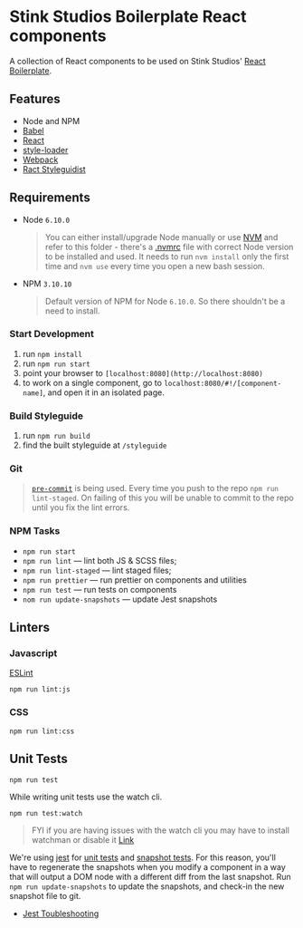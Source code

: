 # Stink Studios Boilerplate React components

A collection of React components to be used on Stink Studios' [React Boilerplate](https://github.com/Stinkstudios/boilerplate-react).

## Features

- Node and NPM
- [Babel](https://babeljs.io/)
- [React](https://facebook.github.io/react/)
- [style-loader](https://github.com/webpack/style-loader)
- [Webpack](https://webpack.github.io/)
- [Ract Styleguidist](https://react-styleguidist.js.org/)

## Requirements
- Node `6.10.0`
	> You can either install/upgrade Node manually or use [NVM](https://github.com/creationix/nvm) and refer to this folder - there's a [.nvmrc](.nvmrc) file with correct Node version to be installed and used. It needs to run `nvm install` only the first time and `nvm use` every time you open a new bash session.

- NPM `3.10.10`
	> Default version of NPM for Node `6.10.0`. So there shouldn't be a need to install.

### Start Development
1. run `npm install`
2. run `npm run start`
3. point your browser to `[localhost:8080](http://localhost:8080)`
4. to work on a single component, go to `localhost:8080/#!/[component-name]`, and open it in an isolated page.

### Build Styleguide
1. run `npm run build`
2. find the built styleguide at `/styleguide`

### Git
>[`pre-commit`](https://github.com/observing/pre-commit) is being used. Every time you push to the repo `npm run lint-staged`. On failing of this you will be unable to commit to the repo until you fix the lint errors.

### NPM Tasks

- `npm run start`
- `npm run lint` — lint both JS & SCSS files;
- `npm run lint-staged` — lint staged files;
- `npm run prettier` — run prettier on components and utilities
- `npm run test` — run tests on components
- `nom run update-snapshots` — update Jest snapshots

## Linters

### Javascript
[ESLint](http://eslint.org/)

	npm run lint:js

### CSS
	npm run lint:css

## Unit Tests

`npm run test`


While writing unit tests use the watch cli. 

`npm run test:watch`

> FYI if you are having issues with the watch cli you may have to install watchman or disable it [Link](https://facebook.github.io/jest/docs/troubleshooting.html#watchman-issues)

We're using [jest](https://facebook.github.io/jest/) for [unit tests](https://en.wikipedia.org/wiki/Unit_testing) and [snapshot tests](https://facebook.github.io/jest/docs/snapshot-testing.html). For this reason, you'll have to regenerate the snapshots when you modify a component in a way that will output a DOM node with a different diff from the last snapshot. Run `npm run update-snapshots` to update the snapshots, and check-in the new snapshot file to git.

- [Jest Toubleshooting](https://facebook.github.io/jest/docs/troubleshooting.html)


